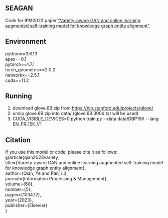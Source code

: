 ## SEAGAN
Code for IPM2023 paper [“Variety-aware GAN and online learning augmented self-training model for knowledge graph entity alignment”](([https://www.sciencedirect.com/science/article/pii/S0306457323002091?via%3Dihub])).

## Environment
python==3.6.13  
apex==0.1  
pytorch==1.7.1  
torch_geometric==2.0.2  
networkx==2.5.1  
cuda==11.2  

## Running
1. download glove.6B.zip from https://nlp.stanford.edu/projects/glove/  
2. unzip glove.6B.zip into data/ (glove.6B.300d.txt will be used)  
3. CUDA_VISIBLE_DEVICES=0 python train.py --data data/DBP15K --lang EN_FR_15K_V1  

## Citation
If you use this model or code, please cite it as follows:    
@article{qian2023variety,  
  title={Variety-aware GAN and online learning augmented self-training model for knowledge graph entity alignment},  
  author={Qian, Ye and Pan, Li},  
  journal={Information Processing \& Management},  
  volume={60},  
  number={5},  
  pages={103472},  
  year={2023},  
  publisher={Elsevier}  
}
